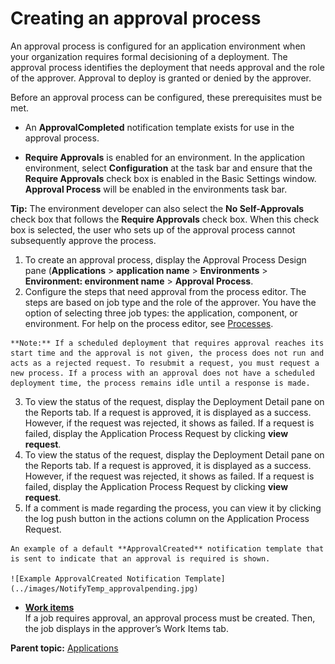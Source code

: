 # Creating an approval process

An approval process is configured for an application environment when your organization requires formal decisioning of a deployment. The approval process identifies the deployment that needs approval and the role of the approver. Approval to deploy is granted or denied by the approver.

Before an approval process can be configured, these prerequisites must be met.

-   An **ApprovalCompleted** notification template exists for use in the approval process.

-   **Require Approvals** is enabled for an environment. In the application environment, select **Configuration** at the task bar and ensure that the **Require Approvals** check box is enabled in the Basic Settings window. **Approval Process** will be enabled in the environments task bar.

**Tip:** The environment developer can also select the **No Self-Approvals** check box that follows the **Require Approvals** check box. When this check box is selected, the user who sets up of the approval process cannot subsequently approve the process.

1.   To create an approval process, display the Approval Process Design pane \(**Applications** \> **application name** \> **Environments** \> **Environment: environment name** \> **Approval Process**. 
2.   Configure the steps that need approval from the process editor. The steps are based on job type and the role of the approver. You have the option of selecting three job types: the application, component, or environment. For help on the process editor, see [Processes](comp_workflow.md). 

    **Note:** If a scheduled deployment that requires approval reaches its start time and the approval is not given, the process does not run and acts as a rejected request. To resubmit a request, you must request a new process. If a process with an approval does not have a scheduled deployment time, the process remains idle until a response is made.

3.   To view the status of the request, display the Deployment Detail pane on the Reports tab. If a request is approved, it is displayed as a success. However, if the request was rejected, it shows as failed. If a request is failed, display the Application Process Request by clicking **view request**. 
4.   To view the status of the request, display the Deployment Detail pane on the Reports tab. If a request is approved, it is displayed as a success. However, if the request was rejected, it shows as failed. If a request is failed, display the Application Process Request by clicking **view request**. 
5.   If a comment is made regarding the process, you can view it by clicking the log push button in the actions column on the Application Process Request. 

    An example of a default **ApprovalCreated** notification template that is sent to indicate that an approval is required is shown.

    ![Example ApprovalCreated Notification Template](../images/NotifyTemp_approvalpending.jpg) 


-   **[Work items](../topics/app_approvals_workitems.md)**  
If a job requires approval, an approval process must be created. Then, the job displays in the approver’s Work Items tab.

**Parent topic:** [Applications](../topics/applications_ch.md)

